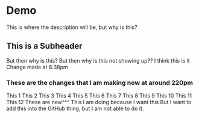 # Demo

This is where the description will be, but why is this?

## This is a Subheader

But then why is this?
But then why is this not showing up??
I think this is it
Change made at 8:38pm

### These are the changes that I am making now at around 220pm
This 1
This 2
This 3
This 4
This 5
This 6
This 7
This 8
This 9
This 10
This 11
This 12
These are new^^^
This I am doing because I want this 
But I want to add this into the GitHub thing, but I am not able to do it.
